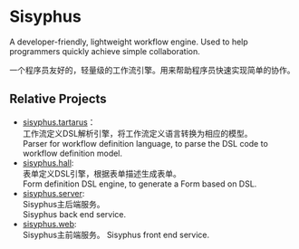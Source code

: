 # Sisyphus
A developer-friendly, lightweight workflow engine. Used to help programmers quickly achieve simple collaboration.

一个程序员友好的，轻量级的工作流引擎。用来帮助程序员快速实现简单的协作。

## Relative Projects
- [sisyphus.tartarus](/colin-han/sisyphus.tartarus)：   
工作流定义DSL解析引擎，将工作流定义语言转换为相应的模型。  
Parser for workflow definition language, to parse the DSL code to workflow definition model.
- [sisyphus.hall](/colin-han/sisyphus.hall):  
表单定义DSL引擎，根据表单描述生成表单。  
Form definition DSL engine, to generate a Form based on DSL.
- [sisyphus.server](/colin-han/sisyphus.server):   
Sisyphus主后端服务。  
Sisyphus back end service.
- [sisyphus.web](/colin-han/sisyphus.web):  
Sisyphus主前端服务。
Sisyphus front end service.
